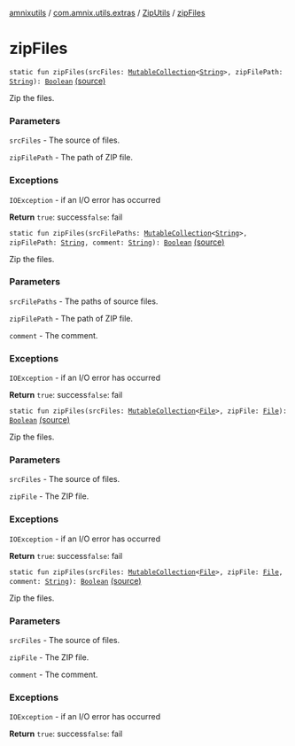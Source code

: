 [amnixutils](../../index.md) / [com.amnix.utils.extras](../index.md) / [ZipUtils](index.md) / [zipFiles](./zip-files.md)

# zipFiles

`static fun zipFiles(srcFiles: `[`MutableCollection`](https://kotlinlang.org/api/latest/jvm/stdlib/kotlin.collections/-mutable-collection/index.html)`<`[`String`](https://kotlinlang.org/api/latest/jvm/stdlib/kotlin/-string/index.html)`>, zipFilePath: `[`String`](https://kotlinlang.org/api/latest/jvm/stdlib/kotlin/-string/index.html)`): `[`Boolean`](https://kotlinlang.org/api/latest/jvm/stdlib/kotlin/-boolean/index.html) [(source)](https://github.com/AmniX/amnixUtils/tree/master/amnixutils/src/main/java/com/amnix/utils/extras/ZipUtils.java#L30)

Zip the files.

### Parameters

`srcFiles` - The source of files.

`zipFilePath` - The path of ZIP file.

### Exceptions

`IOException` - if an I/O error has occurred

**Return**
`true`: success`false`: fail

`static fun zipFiles(srcFilePaths: `[`MutableCollection`](https://kotlinlang.org/api/latest/jvm/stdlib/kotlin.collections/-mutable-collection/index.html)`<`[`String`](https://kotlinlang.org/api/latest/jvm/stdlib/kotlin/-string/index.html)`>, zipFilePath: `[`String`](https://kotlinlang.org/api/latest/jvm/stdlib/kotlin/-string/index.html)`, comment: `[`String`](https://kotlinlang.org/api/latest/jvm/stdlib/kotlin/-string/index.html)`): `[`Boolean`](https://kotlinlang.org/api/latest/jvm/stdlib/kotlin/-boolean/index.html) [(source)](https://github.com/AmniX/amnixUtils/tree/master/amnixutils/src/main/java/com/amnix/utils/extras/ZipUtils.java#L45)

Zip the files.

### Parameters

`srcFilePaths` - The paths of source files.

`zipFilePath` - The path of ZIP file.

`comment` - The comment.

### Exceptions

`IOException` - if an I/O error has occurred

**Return**
`true`: success`false`: fail

`static fun zipFiles(srcFiles: `[`MutableCollection`](https://kotlinlang.org/api/latest/jvm/stdlib/kotlin.collections/-mutable-collection/index.html)`<`[`File`](http://docs.oracle.com/javase/6/docs/api/java/io/File.html)`>, zipFile: `[`File`](http://docs.oracle.com/javase/6/docs/api/java/io/File.html)`): `[`Boolean`](https://kotlinlang.org/api/latest/jvm/stdlib/kotlin/-boolean/index.html) [(source)](https://github.com/AmniX/amnixUtils/tree/master/amnixutils/src/main/java/com/amnix/utils/extras/ZipUtils.java#L73)

Zip the files.

### Parameters

`srcFiles` - The source of files.

`zipFile` - The ZIP file.

### Exceptions

`IOException` - if an I/O error has occurred

**Return**
`true`: success`false`: fail

`static fun zipFiles(srcFiles: `[`MutableCollection`](https://kotlinlang.org/api/latest/jvm/stdlib/kotlin.collections/-mutable-collection/index.html)`<`[`File`](http://docs.oracle.com/javase/6/docs/api/java/io/File.html)`>, zipFile: `[`File`](http://docs.oracle.com/javase/6/docs/api/java/io/File.html)`, comment: `[`String`](https://kotlinlang.org/api/latest/jvm/stdlib/kotlin/-string/index.html)`): `[`Boolean`](https://kotlinlang.org/api/latest/jvm/stdlib/kotlin/-boolean/index.html) [(source)](https://github.com/AmniX/amnixUtils/tree/master/amnixutils/src/main/java/com/amnix/utils/extras/ZipUtils.java#L87)

Zip the files.

### Parameters

`srcFiles` - The source of files.

`zipFile` - The ZIP file.

`comment` - The comment.

### Exceptions

`IOException` - if an I/O error has occurred

**Return**
`true`: success`false`: fail

